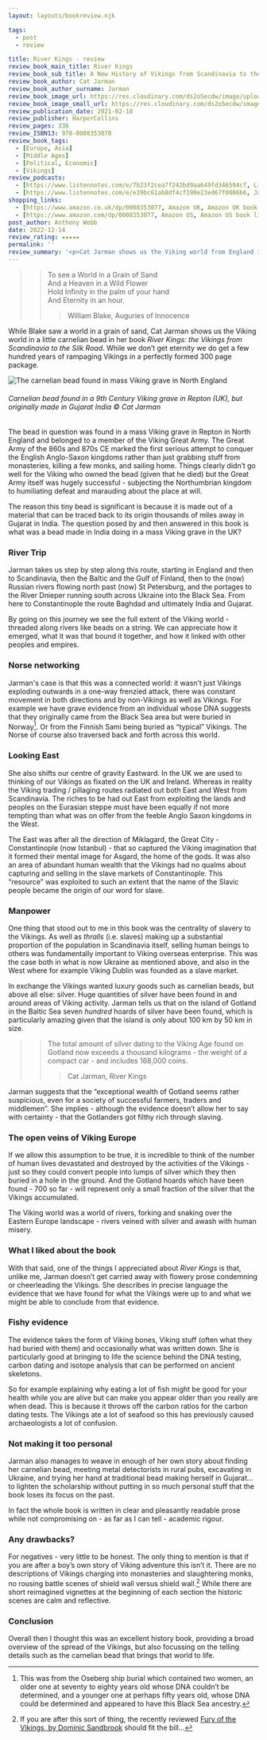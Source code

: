 ```yaml
---
layout: layouts/bookreview.njk

tags:
  - post
  - review

title: River Kings - review
review_book_main_title: River Kings
review_book_sub_title: A New History of Vikings from Scandinavia to the Silk Roads by Cat Jarman
review_book_author: Cat Jarman
review_book_author_surname: Jarman
review_book_image_url: https://res.cloudinary.com/ds2o5ecdw/image/upload/acovers/0008353077.02._SCL_.jpg
review_book_image_small_url: https://res.cloudinary.com/ds2o5ecdw/image/upload/acovers/0008353077.02._SCM_.jpg
review_publication_date: 2021-02-18
review_publisher: HarperCollins
review_pages: 336
review_ISBN13: 978-0008353070
review_book_tags:
  - [Europe, Asia]
  - [Middle Ages]
  - [Political, Economic]
  - [Vikings]
review_podcasts:
  - [https://www.listennotes.com/e/7b23f2cea7f242bd9aa649fd346594cf, Little Atoms, Little Atoms 689 - Cat Jarmans River Kings]
  - [https://www.listennotes.com/e/e39bc61ab8df4cf190e23ed67f0006b6, Jaipur Bytes, River Kings Cat Jarman in conversation with William Dalrymple]
shopping_links:
  - [https://www.amazon.co.uk/dp/0008353077, Amazon UK, Amazon UK book link]
  - [https://www.amazon.com/dp/0008353077, Amazon US, Amazon US book link]
post_author: Anthony Webb
date: 2022-12-14
review_rating: ★★★★★
permalink: ''
review_summary: '<p>Cat Jarman shows us the Viking world from England in the West to India in the East, following the trail of a small carnelian bead found in a Viking grave in Repton.</p><p>This is an excellent history book - describing the evidence that we have for what the Vikings were up to as they roamed the river systems of Eastern Europe, and stringing this together in a compelling and very readable story.</p>'
---
```

>> To see a World in a Grain of Sand  
And a Heaven in a Wild Flower  
Hold Infinity in the palm of your hand  
And Eternity in an hour.
>>> William Blake, Auguries of Innocence

While Blake saw a world in a grain of sand, Cat Jarman shows us the Viking world in a little carnelian bead in her book _River Kings: the Vikings from Scandinavia to the Silk Road_. While we don’t get eternity we do get a few hundred years of rampaging Vikings in a perfectly formed 300 page package.

![The carnelian bead found in mass Viking grave in North England](https://res.cloudinary.com/ds2o5ecdw/image/upload/v1670793579/posts/Carnelian_bead.png#center)
###### Carnelian bead found in a 9th Century Viking grave in Repton (UK), but originally made in Gujarat India © Cat Jarman

The bead in question was found in a mass Viking grave in Repton in North England and belonged to a member of the Viking Great Army. The Great Army of the 860s and 870s CE marked the first serious attempt to conquer the English Anglo-Saxon kingdoms rather than just grabbing stuff from monasteries, killing a few monks, and sailing home. Things clearly didn’t go well for the Viking who owned the bead (given that he died) but the Great Army itself was hugely successful - subjecting the Northumbrian kingdom to humiliating defeat and marauding about the place at will.

The reason this tiny bead is significant is because it is made out of a material that can be traced back to its origin thousands of miles away in Gujarat in India. The question posed by and then answered in this book is what was a bead made in India doing in a mass Viking grave in the UK?

### River Trip

Jarman takes us step by step along this route, starting in England and then to Scandinavia, then the Baltic and the Gulf of Finland, then to the (now) Russian rivers flowing north past (now) St Petersburg, and the portages to the River Dnieper running south across Ukraine into the Black Sea. From here to Constantinople the route Baghdad and ultimately India and Gujarat.

By going on this journey we see the full extent of the Viking world - threaded along rivers like beads on a string. We can appreciate how it emerged, what it was that bound it together, and how it linked with other peoples and empires.

### Norse networking

Jarman's case is that this was a connected world: it wasn’t just Vikings exploding outwards in a one-way frenzied attack, there was constant movement in both directions and by non-Vikings as well as Vikings. For example we have grave evidence from an individual whose DNA suggests that they originally came from the Black Sea area but were buried in Norway[^1]. Or from the Finnish Sami being buried as “typical” Vikings. The Norse of course also traversed back and forth across this world.

### Looking East

She also shifts our centre of gravity Eastward. In the UK we are used to thinking of our Vikings as fixated on the UK and Ireland. Whereas in reality the Viking trading / pillaging routes radiated out both East and West from Scandinavia. The riches to be had out East from exploiting the lands and peoples on the Eurasian steppe must have been equally if not more tempting than what was on offer from the feeble Anglo Saxon kingdoms in the West.

The East was after all the direction of Miklagard, the Great City - Constantinople (now Istanbul) - that so captured the Viking imagination that it formed their mental image for Asgard, the home of the gods. It was also an area of abundant human wealth that the Vikings had no qualms about capturing and selling in the slave markets of Constantinople. This “resource” was exploited to such an extent that the name of the Slavic people became the origin of our word for slave.

### Manpower

One thing that stood out to me in this book was the centrality of slavery to the Vikings. As well as _thralls_ (i.e. slaves) making up a substantial proportion of the population in Scandinavia itself, selling human beings to others was fundamentally important to Viking overseas enterprise. This was the case both in what is now Ukraine as mentioned above, and also in the West where for example Viking Dublin was founded as a slave market.

In exchange the Vikings wanted luxury goods such as carnelian beads, but above all else: silver. Huge quantities of silver have been found in and around areas of Viking activity. Jarman tells us that on the island of Gotland in the Baltic Sea seven _hundred_ hoards of silver have been found, which is particularly amazing given that the island is only about 100 km by 50 km in size.

>>The total amount of silver dating to the Viking Age found on Gotland now exceeds a thousand kilograms - the weight of a compact car - and includes 168,000 coins.
>>> Cat Jarman, River Kings

Jarman suggests that the “exceptional wealth of Gotland seems rather suspicious, even for a society of successful farmers, traders and middlemen”. She implies - although the evidence doesn’t allow her to say with certainty - that the Gotlanders got filthy rich through slaving.

### The open veins of Viking Europe

If we allow this assumption to be true, it is incredible to think of the number of human lives devastated and destroyed by the activities of the Vikings - just so they could convert people into lumps of silver which they then buried in a hole in the ground. And the Gotland hoards which have been found - 700 so far - will represent only a small fraction of the silver that the Vikings accumulated.

The Viking world was a world of rivers, forking and snaking over the Eastern Europe landscape - rivers veined with silver and awash with human misery.

### What I liked about the book

With that said, one of the things I appreciated about _River Kings_ is that, unlike me, Jarman doesn’t get carried away with flowery prose condemning or cheerleading the Vikings. She describes in precise language the evidence that we have found for what the Vikings were up to and what we might be able to conclude from that evidence.

### Fishy evidence

The evidence takes the form of Viking bones, Viking stuff (often what they had buried with them) and occasionally what was written down. She is particularly good at bringing to life the science behind the DNA testing, carbon dating and isotope analysis that can be performed on ancient skeletons.

So for example explaining why eating a lot of fish might be good for your health while you are alive but can make you appear older than you really are when dead. This is because it throws off the carbon ratios for the carbon dating tests. The Vikings ate a lot of seafood so this has previously caused archaeologists a lot of confusion.

### Not making it too personal

Jarman also manages to weave in enough of her own story about finding her carnelian bead, meeting metal detectorists in rural pubs, excavating in Ukraine, and trying her hand at traditional bead making herself in Gujarat... to lighten the scholarship without putting in so much personal stuff that the book loses its focus on the past.

In fact the whole book is written in clear and pleasantly readable prose while not compromising on - as far as I can tell - academic rigour.

### Any drawbacks?

For negatives - very little to be honest. The only thing to mention is that if you are after a boy’s own story of Viking adventure this isn’t it. There are no descriptions of Vikings charging into monasteries and slaughtering monks, no rousing battle scenes of shield wall versus shield wall.[^2] While there are short reimagined vignettes at the beginning of each section the historic scenes are calm and reflective.

### Conclusion

Overall then I thought this was an excellent history book, providing a broad overview of the spread of the Vikings, but also focussing on the telling details such as the carnelian bead that brings that world to life.


[^1]: This was from the Oseberg ship burial which contained two women, an older one at seventy to eighty years old whose DNA couldn’t be determined, and a younger one at perhaps fifty years old, whose DNA could be determined and appeared to have this Black Sea ancestry.

[^2]: If you are after this sort of thing, the recently reviewed [Fury of the Vikings, by Dominic Sandbrook](https://popularhistorybooks.com/posts/reviews/2022-11-29-review-adventures_in_time_vikings/) should fit the bill...